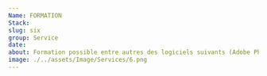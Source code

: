 ```yaml
---
Name: FORMATION
Stack:
slug: six
group: Service
date:
about: Formation possible entre autres des logiciels suivants (Adobe Photoshop, Adobe Illustrator, Adobe XD, Adobe InDesign...).
image: ./../assets/Image/Services/6.png
---
```


